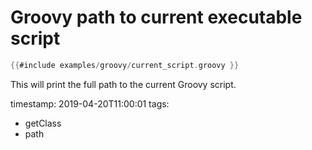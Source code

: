 # Groovy path to current executable script


```groovy
{{#include examples/groovy/current_script.groovy }}
```

This will print the full path to the current Groovy script.

timestamp: 2019-04-20T11:00:01
tags:
  - getClass
  - path

